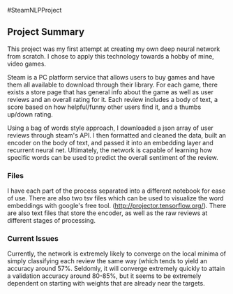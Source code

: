 #SteamNLPProject

## Project Summary

This project was my first attempt at creating my own deep neural network from scratch. I chose to apply this technology towards a hobby of mine, video games.

Steam is a PC platform service that allows users to buy games and have them all available to download through their library. For each game, there exists a store page that has general info about the game as well as user reviews and an overall rating for it. Each review includes a body of text, a score based on how helpful/funny other users find it, and a thumbs up/down rating.

Using a bag of words style approach, I downloaded a json array of user reviews through steam's API. I then formatted and cleaned the data, built an encoder on the body of text, and passed it into an embedding layer and recurrent neural net. Ultimately, the network is capable of learning how specific words can be used to predict the overall sentiment of the review.

### Files

I have each part of the process separated into a different notebook for ease of use. There are also two tsv files which can be used to visualize the word embeddings with google's free tool. (http://projector.tensorflow.org/). There are also text files that store the encoder, as well as the raw reviews at different stages of processing.

### Current Issues

Currently, the network is extremely likely to converge on the local minima of simply classifying each review the same way (which tends to yield an accuracy around 57%. Seldomly, it will converge extremely quickly to attain a validation accuracy around 80-85%, but it seems to be extremely dependent on starting with weights that are already near the targets.
